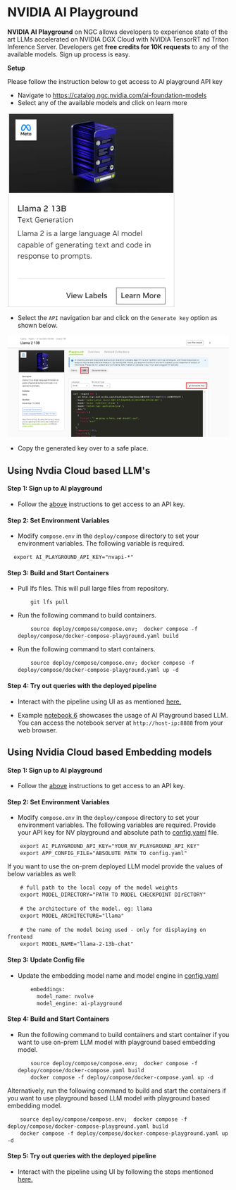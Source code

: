 # NVIDIA AI Playground

**NVIDIA AI Playground** on NGC allows developers to experience state of the art LLMs accelerated on NVIDIA DGX Cloud with NVIDIA TensorRT nd Triton Inference Server. Developers get **free credits for 10K requests** to any of the available models. Sign up process is easy.

**Setup**

Please follow the instruction below to get access to AI playground API key

* Navigate to https://catalog.ngc.nvidia.com/ai-foundation-models
* Select any of the available models and click on learn more

![Diagram](./images/image5.png)

* Select the ```API``` navigation bar and click on the ```Generate key``` option as shown below.

![Diagram](./images/image6.png)

* Copy the generated key over to a safe place.


## Using Nvdia Cloud based LLM's

#### Step 1: Sign up to AI playground

- Follow the [above](#nvidia-ai-playground) instructions to get access to an API key.

#### Step 2: Set Environment Variables

- Modify ``compose.env`` in the ``deploy/compose`` directory to set your environment variables. The following variable is required.
```
  export AI_PLAYGROUND_API_KEY="nvapi-*"
```

#### Step 3: Build and Start Containers
- Pull lfs files. This will pull large files from repository.
    ```
        git lfs pull
    ```
- Run the following command to build containers.
    ```
        source deploy/compose/compose.env;  docker compose -f deploy/compose/docker-compose-playground.yaml build
    ```

- Run the following command to start containers.
    ```
        source deploy/compose/compose.env; docker compose -f deploy/compose/docker-compose-playground.yaml up -d
    ```

#### Step 4: Try out queries with the deployed pipeline
- Interact with the pipeline using UI as as mentioned [here.](../../RetrievalAugmentedGeneration/README.md#step-4-run-the-sample-web-application)

- Example [notebook 6](../../notebooks/06_AI_playground.ipynb) showcases the usage of AI Playground based LLM. You can access the notebook server at `http://host-ip:8888` from your web browser.


## Using Nvidia Cloud based Embedding models

#### Step 1: Sign up to AI playground

- Follow the [above](#nvidia-ai-playground) instructions to get access to an API key.

#### Step 2: Set Environment Variables

- Modify ``compose.env`` in the ``deploy/compose`` directory to set your environment variables. The following variables are required. Provide your API key for NV playground and absolute path to [config.yaml](../../deploy/compose/config.yaml) file.
```
    export AI_PLAYGROUND_API_KEY="YOUR_NV_PLAYGROUND_API_KEY"
    export APP_CONFIG_FILE="ABSOLUTE PATH TO config.yaml"
```

If you want to use the on-prem deployed LLM model provide the values of below variables as well:
```
    # full path to the local copy of the model weights
    export MODEL_DIRECTORY="PATH TO MODEL CHECKPOINT DIrECTORY"

    # the architecture of the model. eg: llama
    export MODEL_ARCHITECTURE="llama"

    # the name of the model being used - only for displaying on frontend
    export MODEL_NAME="llama-2-13b-chat"
```

#### Step 3: Update Config file
- Update the embedding model name and model engine in [config.yaml](../../deploy/compose/config.yaml)

    ```
        embeddings:
          model_name: nvolve
          model_engine: ai-playground
    ```

#### Step 4: Build and Start Containers
- Run the following command to build containers and start container if you want to use on-prem LLM model with playground based embedding model.
    ```
        source deploy/compose/compose.env;  docker compose -f deploy/compose/docker-compose.yaml build
        docker compose -f deploy/compose/docker-compose.yaml up -d
    ```

Alternatively, run the following command to build and start the containers if you want to use playground based LLM model with playground based embedding model.
```
    source deploy/compose/compose.env;  docker compose -f deploy/compose/docker-compose-playground.yaml build
    docker compose -f deploy/compose/docker-compose-playground.yaml up -d
```

#### Step 5: Try out queries with the deployed pipeline
- Interact with the pipeline using UI by following the steps mentioned [here.](../../RetrievalAugmentedGeneration/README.md#step-4-run-the-sample-web-application)